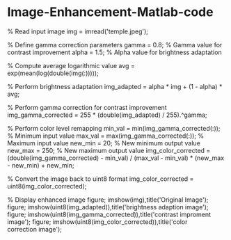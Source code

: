 # Image-Enhancement-Matlab-code

% Read input image
img = imread('temple.jpeg');

% Define gamma correction parameters
gamma = 0.8; % Gamma value for contrast improvement
alpha = 1.5; % Alpha value for brightness adaptation

% Compute average logarithmic value
avg = exp(mean(log(double(img(:)))));

% Perform brightness adaptation
img_adapted = alpha * img + (1 - alpha) * avg;

% Perform gamma correction for contrast improvement
img_gamma_corrected = 255 * (double(img_adapted) / 255).^gamma;

% Perform color level remapping
min_val = min(img_gamma_corrected(:)); % Minimum input value
max_val = max(img_gamma_corrected(:)); % Maximum input value
new_min = 20; % New minimum output value
new_max = 250; % New maximum output value
img_color_corrected = (double(img_gamma_corrected) - min_val) / (max_val - min_val) * (new_max - new_min) + new_min;

% Convert the image back to uint8 format
img_color_corrected = uint8(img_color_corrected);

% Display enhanced image
figure;
imshow(img),title('Original Image');
figure;
imshow(uint8(img_adapted)),title('brightness adaption image');
figure;
imshow(uint8(img_gamma_corrected)),title('contrast improment image');
figure;
imshow(uint8(img_color_corrected)),title('color correction image');

